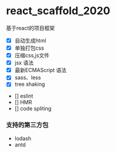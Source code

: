 # react_scaffold_2020
基于react的项目框架
- [x] 自动生成html
- [x] 单独打包css
- [x] 压缩css,js文件
- [x] jsx 语法
- [x] 最新ECMAScript 语法
- [x] sass、less
- [x] tree shaking
- [] eslint 
- [] HMR
- [] code spliting
### 支持的第三方包
- lodash
- antd